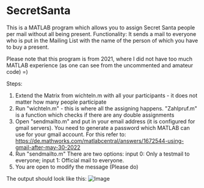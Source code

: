# SecretSanta
This is a MATLAB program which allows you to assign Secret Santa people per mail without all being present.
Functionality: It sends a mail to everyone who is  put in the Mailing List with the name of the person of which you have to buy a present.

Please note that this program is from 2021, where I did not have too much MATLAB experience (as one can see from the uncommented and amateur code) =)

Steps:

  1. Extend the Matrix from wichteln.m with all your participants - it does not matter how many people participate
  2. Run "wichteln.m" - this is where all the assigning happens. "Zahlpruf.m" is a function which checks if there are any double assignments
  3. Open "sendmailto.m" and put in your email address (it is configured for gmail servers). You need to generate a password which MATLAB can use for your gmail account.
     For this refer to: https://de.mathworks.com/matlabcentral/answers/1672544-using-gmail-after-may-30-2022
  4. Run "sendmailto.m" There are two options: input 0: Only a testmail to everyone; input 1: Official mail to everyone.
  5. You are open to modify the message (Please do) 

The output should look like this:
![Image](https://github.com/user-attachments/assets/e987ade7-7758-4470-8cae-8bf963363494)



